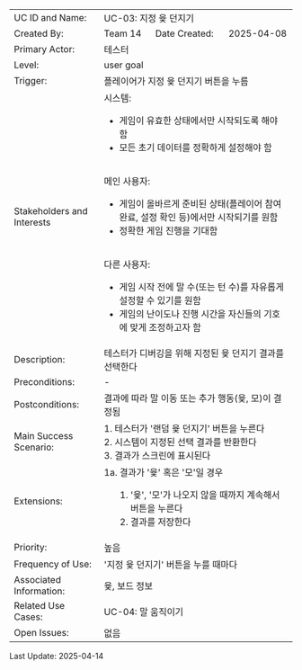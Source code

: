 <table style="width:100%; text-align: left;">
  <tr>
    <td>UC ID and Name:</td>
    <td colspan="3">UC-03: 지정 윷 던지기</td>
  </tr>
  <tr>
    <td>Created By:</td>
    <td>Team 14</td>
    <td>Date Created:</td>
    <td>2025-04-08</td>
  </tr>
  <tr>
    <td>Primary Actor:</td>
    <td colspan="3">테스터</td>
  </tr>
  <tr>
    <td>Level:</td>
    <td colspan="3">user goal</td>
  </tr>
  <tr>
    <td>Trigger:</td>
    <td colspan="3">플레이어가 지정 윷 던지기 버튼을 누름</td>
  </tr>
  <tr>
    <td>Stakeholders and Interests</td>
    <td colspan="3">
시스템: 

- 게임이 유효한 상태에서만 시작되도록 해야 함 
- 모든 초기 데이터를 정확하게 설정해야 함 <br><br>

메인 사용자:
- 게임이 올바르게 준비된 상태(플레이어 참여 완료, 설정 확인 등)에서만 시작되기를 원함
- 정확한 게임 진행을 기대함 <br><br>

다른 사용자:
- 게임 시작 전에 말 수(또는 턴 수)를 자유롭게 설정할 수 있기를 원함
- 게임의 난이도나 진행 시간을 자신들의 기호에 맞게 조정하고자 함
    </td>
  </tr>
  <tr>
    <td>Description:</td>
    <td colspan="3">테스터가 디버깅을 위해 지정된 윷 던지기 결과를 선택한다</td>
  </tr>
  <tr>
    <td>Preconditions:</td>
    <td colspan="3">-</td>
  </tr>
  <tr>
    <td>Postconditions:</td>
    <td colspan="3">
      결과에 따라 말 이동 또는 추가 행동(윷, 모)이 결정됨
    </td>
  </tr>
  <tr>
    <td>Main Success Scenario:</td>
    <td colspan="3">
        1. 테스터가 '랜덤 윷 던지기' 버튼을 누른다 <br>
        2. 시스템이 지정된 선택 결과를 반환한다 <br>
        3. 결과가 스크린에 표시된다 <br>
    </td>
  </tr>
  <tr>
    <td>Extensions:</td>
    <td colspan="3">
      1a. 결과가 '윷' 혹은 '모'일 경우 <br>
        <ol style="margin-left: 20px;">
            <li>'윷', '모'가 나오지 않을 때까지 계속해서 버튼을 누른다</li>
            <li>결과를 저장한다</li>
        </ol>
     </td>
  </tr>
  <tr>
   <td>Priority:</td>
   <td colspan="3">높음</td>
  </tr>
  <tr>
   <td>Frequency of Use:</td>
   <td colspan="3">'지정 윷 던지기' 버튼을 누를 때마다</td>
  </tr>
  <tr>
   <td>Associated Information:</td>
   <td colspan="3">윷, 보드 정보</td>
  </tr>
  <tr>
   <td>Related Use Cases:</td>
   <td colspan="3">UC-04: 말 움직이기</td>
  </tr>
  <tr>
   <td>Open Issues:</td>
   <td colspan="3">없음</td>
  </tr>
</table>

Last Update: 2025-04-14